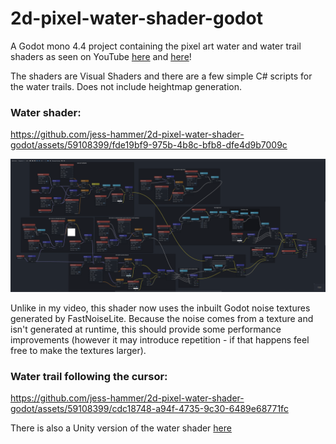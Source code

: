 # 2d-pixel-water-shader-godot

A Godot mono 4.4 project containing the pixel art water and water trail shaders as seen on YouTube [here](https://www.youtube.com/watch?v=pGOLstWBCDA&t=613s) and [here](https://www.youtube.com/watch?v=W4eVR_Fm5Gs)! 

The shaders are Visual Shaders and there are a few simple C# scripts for the water trails. Does not include heightmap generation.


### Water shader:
https://github.com/jess-hammer/2d-pixel-water-shader-godot/assets/59108399/fde19bf9-975b-4b8c-bfb8-dfe4d9b7009c

![Water Visual Shader](Assets/Images/WaterShader.png)

Unlike in my video, this shader now uses the inbuilt Godot noise textures generated by FastNoiseLite. Because the noise comes from a texture and isn't generated at runtime, this should provide some performance improvements (however it may introduce repetition - if that happens feel free to make the textures larger).


### Water trail following the cursor:
https://github.com/jess-hammer/2d-pixel-water-shader-godot/assets/59108399/cdc18748-a94f-4735-9c30-6489e68771fc

There is also a Unity version of the water shader [here](https://github.com/jess-hammer/2d-pixel-water-shader)